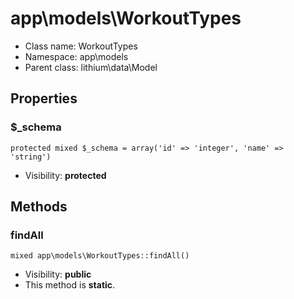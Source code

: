app\models\WorkoutTypes
===============






* Class name: WorkoutTypes
* Namespace: app\models
* Parent class: lithium\data\Model





Properties
----------


### $_schema

    protected mixed $_schema = array('id' => 'integer', 'name' => 'string')





* Visibility: **protected**


Methods
-------


### findAll

    mixed app\models\WorkoutTypes::findAll()





* Visibility: **public**
* This method is **static**.



